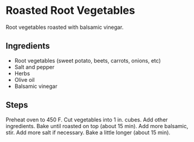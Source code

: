 # Roasted Root Vegetables
Root vegetables roasted with balsamic vinegar.

## Ingredients
- Root vegetables (sweet potato, beets, carrots, onions, etc)
- Salt and pepper
- Herbs
- Olive oil
- Balsamic vinegar

## Steps
Preheat oven to 450 F. Cut vegetables into 1 in. cubes. Add other ingredients.
Bake until roasted on top (about 15 min). Add more balsamic, stir. Add more salt if necessary.
Bake a little longer (about 15 min).
